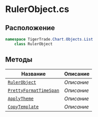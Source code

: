 
# RulerObject.cs
## Расположение
```csharp
namespace TigerTrade.Chart.Objects.List  
    class RulerObject
```

## Методы
| Название | Описание |
| --- | --- |
| [`RulerObject`](./metody/RulerObject.md) | *Описание* |
| [`PrettyFormatTimeSpan`](./metody/PrettyFormatTimeSpan.md) | *Описание* |
| [`ApplyTheme`](./metody/ApplyTheme.md) | *Описание* |
| [`CopyTemplate`](./metody/CopyTemplate.md) | *Описание* |
